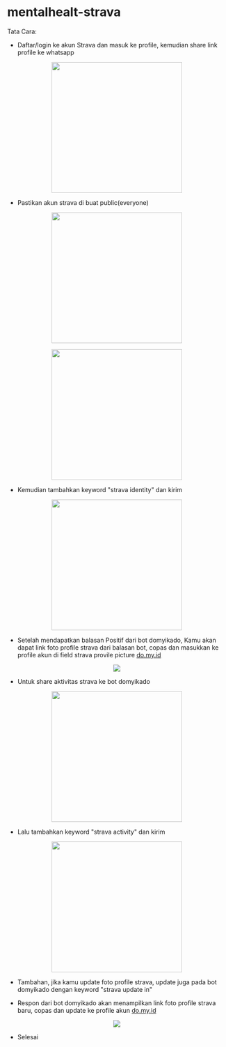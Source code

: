 # mentalhealt-strava

Tata Cara:

- Daftar/login ke akun Strava dan masuk ke profile, kemudian share link profile ke whatsapp

 <p align="center">
    <img src="https://github.com/user-attachments/assets/14e4b57a-ddb7-4286-857a-477186a2e10b" width="300">
 </p>

- Pastikan akun strava di buat public(everyone)

 <p align="center">
    <img src="https://github.com/user-attachments/assets/0aaf34fa-05ff-4d67-af06-594c92eeae52" width="300">
 </p>

 <p align="center">
    <img src="https://github.com/user-attachments/assets/0ff3d647-5428-4d5a-843d-096d8b4c2f0c" width="300">
 </p>

- Kemudian tambahkan keyword "strava identity" dan kirim

 <p align="center">
    <img src="https://github.com/user-attachments/assets/894050d6-4344-46c9-94a0-41795cb6ac82" width="300">
 </p>

- Setelah mendapatkan balasan Positif dari bot domyikado, Kamu akan dapat link foto profile strava dari balasan bot, copas dan masukkan ke profile akun di field strava provile picture [do.my.id](https://www.do.my.id/)
  
 <p align="center">
    <img src="https://github.com/user-attachments/assets/2ef67307-7bec-47f0-a77b-a99d8ec28292">
 </p>

- Untuk share aktivitas strava ke bot domyikado

 <p align="center">
    <img src="https://github.com/user-attachments/assets/26487719-ebfd-4f9c-984a-11678842f5fd" width="300">
 </p>

- Lalu tambahkan keyword "strava activity" dan kirim

 <p align="center">
    <img src="https://github.com/user-attachments/assets/660c0511-84fb-4a3e-aa00-16b5a2975f1c" width="300">
 </p>

- Tambahan, jika kamu update foto profile strava, update juga pada bot domyikado dengan keyword "strava update in"

- Respon dari bot domyikado akan menampilkan link foto profile strava baru, copas dan update ke profile akun [do.my.id](https://www.do.my.id/)

 <p align="center">
    <img src="https://github.com/user-attachments/assets/9e4b997e-e000-4c92-bcd0-aba08fa177c3">
 </p>

- Selesai
